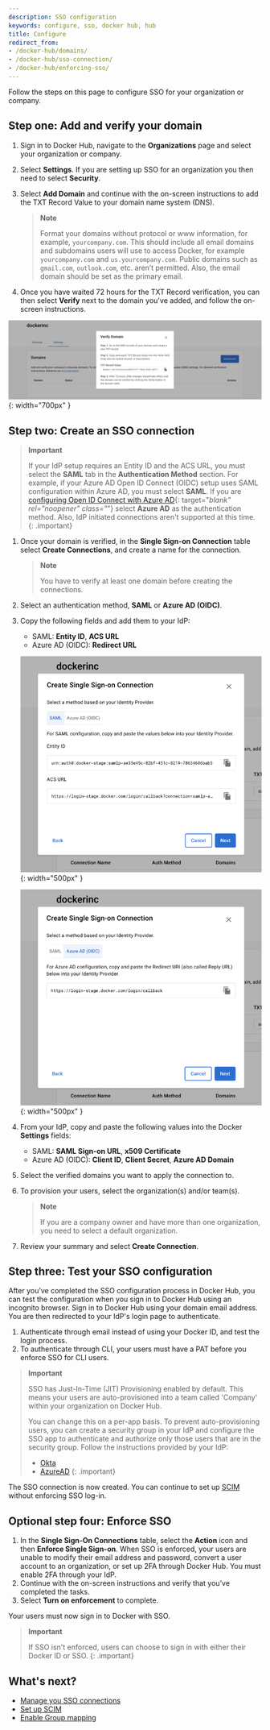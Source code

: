 ```yaml
---
description: SSO configuration
keywords: configure, sso, docker hub, hub
title: Configure
redirect_from:
- /docker-hub/domains/
- /docker-hub/sso-connection/
- /docker-hub/enforcing-sso/
---
```


Follow the steps on this page to configure SSO for your organization or company. 

## Step one: Add and verify your domain

1. Sign in to Docker Hub, navigate to the **Organizations** page and select your organization or company.
2. Select **Settings**. If you are setting up SSO for an organization you then need to select **Security**. 
3. Select **Add Domain** and continue with the on-screen instructions to add the TXT Record Value to your domain name system (DNS).

    >**Note**
    >
    > Format your domains without protocol or www information, for example, `yourcompany.com`. This should include all email domains and subdomains users will use to access Docker, for example `yourcompany.com` and `us.yourcompany.com`. Public domains such as `gmail.com`, `outlook.com`, etc. aren’t permitted. Also, the email domain should be set as the primary email.

4. Once you have waited 72 hours for the TXT Record verification, you can then select **Verify** next to the domain you've added, and follow the on-screen instructions. 

![verify-domain](../images/verify-domain.png){: width="700px" }

## Step two: Create an SSO connection

> **Important**
>
> If your IdP setup requires an Entity ID and the ACS URL, you must select the
> **SAML** tab in the **Authentication Method** section. For example, if your
> Azure AD Open ID Connect (OIDC) setup uses SAML configuration within Azure
> AD, you must select **SAML**. If you are [configuring Open ID Connect with Azure AD](https://docs.microsoft.com/en-us/powerapps/maker/portals/configure/configure-openid-settings){: target="_blank" rel="noopener" class="_"} select
> **Azure AD** as the authentication method. Also, IdP initiated connections
> aren't supported at this time.
{: .important}


1. Once your domain is verified, in the **Single Sign-on Connection** table select **Create Connections**, and create a name for the connection. 

    > **Note**
    >
    > You have to verify at least one domain before creating the connections.

2. Select an authentication method, **SAML** or **Azure AD (OIDC)**.
3. Copy the following fields and add them to your IdP:

   - SAML: **Entity ID**, **ACS URL**
   - Azure AD (OIDC): **Redirect URL**

   ![SAML](../../docker-hub/images/saml-create-connection.png){: width="500px" }
   
   ![Azure AD](../../docker-hub/images/azure-create-connection.png){: width="500px" }

4. From your IdP, copy and paste the following values into the Docker **Settings** fields:

    - SAML: **SAML Sign-on URL**, **x509 Certificate**
    - Azure AD (OIDC): **Client ID**, **Client Secret**, **Azure AD Domain**

5. Select the verified domains you want to apply the connection to.

6. To provision your users, select the organization(s) and/or team(s).

    > **Note**
    >
    > If you are a company owner and have more than one organization, you need to select a default organization.

7. Review your summary and select **Create Connection**.

## Step three: Test your SSO configuration

After you’ve completed the SSO configuration process in Docker Hub, you can test the configuration when you sign in to Docker Hub using an incognito browser. Sign in to Docker Hub using your domain email address. You are then redirected to your IdP's login page to authenticate.

1. Authenticate through email instead of using your Docker ID, and test the login process.
2. To authenticate through CLI, your users must have a PAT before you enforce SSO for CLI users.

>**Important**
>
> SSO has Just-In-Time (JIT) Provisioning enabled by default. This means your users are auto-provisioned into a team called 'Company' within your organization on Docker Hub. 
>
>You can change this on a per-app basis. To prevent auto-provisioning users, you can create a security group in your IdP and configure the SSO app to authenticate and authorize only those users that are in the security group. Follow the instructions provided by your IdP:
> - [Okta](https://help.okta.com/en-us/Content/Topics/Security/policies/configure-app-signon-policies.htm)
> - [AzureAD](https://learn.microsoft.com/en-us/azure/active-directory/develop/howto-restrict-your-app-to-a-set-of-users)
{: .important}

The SSO connection is now created. You can continue to set up [SCIM](../../docker-hub/scim.md) without enforcing SSO log-in.

## Optional step four: Enforce SSO 

1. In the **Single Sign-On Connections** table, select the **Action** icon and then **Enforce Single Sign-on**.
    When SSO is enforced, your users are unable to modify their email address and password, convert a user account to an organization, or set up 2FA through Docker Hub. You must enable 2FA through your IdP.
2. Continue with the on-screen instructions and verify that you’ve completed the tasks. 
3. Select **Turn on enforcement** to complete. 

Your users must now sign in to Docker with SSO. 

>**Important**
>
>If SSO isn't enforced, users can choose to sign in with either their Docker ID or SSO.
{: .important}

## What's next?

- [Manage you SSO connections](../manage/index.md)
- [Set up SCIM](../../docker-hub/scim.md)
- [Enable Group mapping](../../docker-hub/group-mapping.md)
